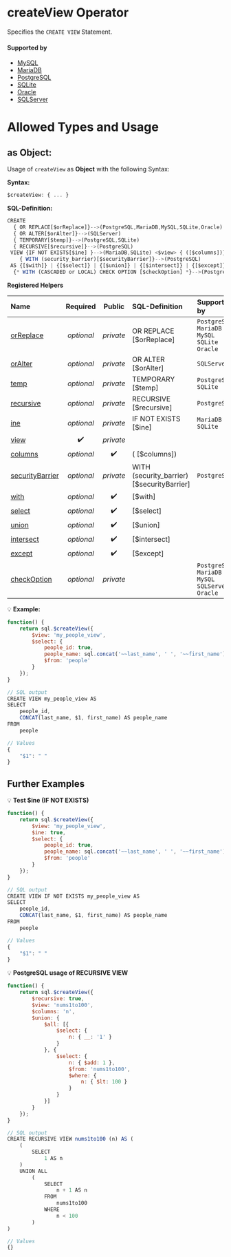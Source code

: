 # createView Operator
Specifies the `CREATE VIEW` Statement.

#### Supported by
- [MySQL](https://dev.mysql.com/doc/refman/5.7/en/create-view.html)
- [MariaDB](https://mariadb.com/kb/en/library/create-view/)
- [PostgreSQL](https://www.postgresql.org/docs/9.4/static/sql-createview.html)
- [SQLite](https://sqlite.org/lang_createview.html)
- [Oracle](https://docs.oracle.com/cd/B28359_01/server.111/b28286/statements_8004.htm#SQLRF01504)
- [SQLServer](https://docs.microsoft.com/en-us/sql/t-sql/statements/create-view-transact-sql)

# Allowed Types and Usage

## as Object:

Usage of `createView` as **Object** with the following Syntax:

**Syntax:**

```javascript
$createView: { ... }
```

**SQL-Definition:**
```javascript
CREATE
  { OR REPLACE[$orReplace]}-->(PostgreSQL,MariaDB,MySQL,SQLite,Oracle)
  { OR ALTER[$orAlter]}-->(SQLServer)
  { TEMPORARY[$temp]}-->(PostgreSQL,SQLite)
  { RECURSIVE[$recursive]}-->(PostgreSQL)
 VIEW {IF NOT EXISTS[$ine] }-->(MariaDB,SQLite) <$view> { ([$columns])}
    { WITH (security_barrier)[$securityBarrier]}-->(PostgreSQL)
 AS {[$with]} | {[$select]} | {[$union]} | {[$intersect]} | {[$except]}
  {* WITH (CASCADED or LOCAL) CHECK OPTION [$checkOption] *}-->(PostgreSQL,MariaDB,MySQL,SQLServer,Oracle)

```

**Registered Helpers**

Name|Required|Public|SQL-Definition|Supported by
:---|:------:|:----:|:-------------|:-----------
[orReplace](./private/orReplace/)|*optional*|*private*| OR REPLACE [$orReplace]|`PostgreSQL` `MariaDB` `MySQL` `SQLite` `Oracle` 
[orAlter](./private/orAlter/)|*optional*|*private*| OR ALTER [$orAlter]|`SQLServer` 
[temp](./private/temp/)|*optional*|*private*| TEMPORARY [$temp]|`PostgreSQL` `SQLite` 
[recursive](./private/recursive/)|*optional*|*private*| RECURSIVE [$recursive]|`PostgreSQL` 
[ine](./private/ine/)|*optional*|*private*|IF NOT EXISTS [$ine] |`MariaDB` `SQLite` 
[view](./private/view/)|:heavy_check_mark:|*private*||
[columns](../../helpers/ddl/columns/)|*optional*|:heavy_check_mark:| ( [$columns])|
[securityBarrier](./private/securityBarrier/)|*optional*|*private*| WITH (security_barrier) [$securityBarrier]|`PostgreSQL` 
[with](../../operators/with/)|*optional*|:heavy_check_mark:| [$with]|
[select](../../operators/select/)|*optional*|:heavy_check_mark:| [$select]|
[union](../../operators/union/)|*optional*|:heavy_check_mark:| [$union]|
[intersect](../../operators/intersect/)|*optional*|:heavy_check_mark:| [$intersect]|
[except](../../operators/except/)|*optional*|:heavy_check_mark:| [$except]|
[checkOption](./private/checkOption/)|*optional*|*private*||`PostgreSQL` `MariaDB` `MySQL` `SQLServer` `Oracle` 

:bulb: **Example:**
```javascript
function() {
    return sql.$createView({
        $view: 'my_people_view',
        $select: {
            people_id: true,
            people_name: sql.concat('~~last_name', ' ', '~~first_name'),
            $from: 'people'
        }
    });
}

// SQL output
CREATE VIEW my_people_view AS
SELECT
    people_id,
    CONCAT(last_name, $1, first_name) AS people_name
FROM
    people

// Values
{
    "$1": " "
}
```

## Further Examples

:bulb: **Test $ine (IF NOT EXISTS)**
```javascript
function() {
    return sql.$createView({
        $view: 'my_people_view',
        $ine: true,
        $select: {
            people_id: true,
            people_name: sql.concat('~~last_name', ' ', '~~first_name'),
            $from: 'people'
        }
    });
}

// SQL output
CREATE VIEW IF NOT EXISTS my_people_view AS
SELECT
    people_id,
    CONCAT(last_name, $1, first_name) AS people_name
FROM
    people

// Values
{
    "$1": " "
}
```

:bulb: **PostgreSQL usage of RECURSIVE VIEW**
```javascript
function() {
    return sql.$createView({
        $recursive: true,
        $view: 'nums1to100',
        $columns: 'n',
        $union: {
            $all: [{
                $select: {
                    n: { __: '1' }
                }
            }, {
                $select: {
                    n: { $add: 1 },
                    $from: 'nums1to100',
                    $where: {
                        n: { $lt: 100 }
                    }
                }
            }]
        }
    });
}

// SQL output
CREATE RECURSIVE VIEW nums1to100 (n) AS (
    (
        SELECT
            1 AS n
    )
    UNION ALL
        (
            SELECT
                n + 1 AS n
            FROM
                nums1to100
            WHERE
                n < 100
        )
)

// Values
{}
```

